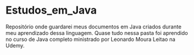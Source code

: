 # Estudos_em_Java
 
Repositório onde guardarei meus documentos em Java criados durante meu aprendizado dessa linguagem.
Quase tudo nessa pasta foi aprendido no curso de Java completo ministrado por Leonardo Moura Leitao na Udemy.
